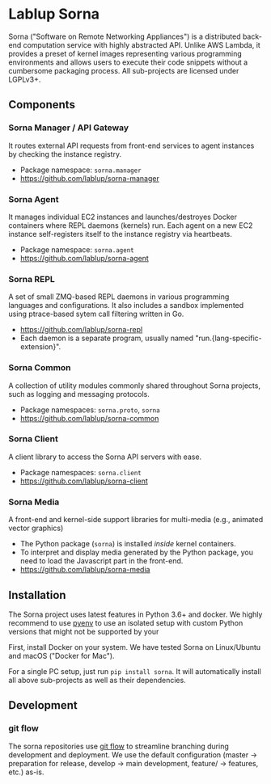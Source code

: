 Lablup Sorna
============

Sorna ("Software on Remote Networking Appliances") is a distributed back-end
computation service with highly abstracted API.
Unlike AWS Lambda, it provides a preset of kernel images representing various
programming environments and allows users to execute their code snippets
without a cumbersome packaging process. All sub-projects are licensed under
LGPLv3+.

Components
----------

### Sorna Manager / API Gateway

It routes external API requests from front-end services to agent instances by checking the instance registry.

 * Package namespace: `sorna.manager`
 * https://github.com/lablup/sorna-manager

### Sorna Agent

It manages individual EC2 instances and launches/destroyes Docker containers where REPL daemons (kernels) run.
Each agent on a new EC2 instance self-registers itself to the instance registry via heartbeats.

 * Package namespace: `sorna.agent`
 * https://github.com/lablup/sorna-agent

### Sorna REPL

A set of small ZMQ-based REPL daemons in various programming languages and configurations.
It also includes a sandbox implemented using ptrace-based sytem call filtering written in Go.

 * https://github.com/lablup/sorna-repl
 * Each daemon is a separate program, usually named "run.{lang-specific-extension}".

### Sorna Common

A collection of utility modules commonly shared throughout Sorna projects, such as logging and messaging protocols.

 * Package namespaces: `sorna.proto`, `sorna`
 * https://github.com/lablup/sorna-common

### Sorna Client

A client library to access the Sorna API servers with ease.

 * Package namespaces: `sorna.client`
 * https://github.com/lablup/sorna-client

### Sorna Media

A front-end and kernel-side support libraries for multi-media (e.g., animated vector graphics)

 * The Python package (`sorna`) is installed *inside* kernel containers.
 * To interpret and display media generated by the Python package, you need to load the Javascript part in the front-end.
 * https://github.com/lablup/sorna-media

Installation
------------

The Sorna project uses latest features in Python 3.6+ and docker.
We highly recommend to use [pyenv](https://github.com/yyuu/pyenv) to use an
isolated setup with custom Python versions that might not be supported by your

First, install Docker on your system. We have tested Sorna on Linux/Ubuntu and
macOS ("Docker for Mac").

For a single PC setup, just run `pip install sorna`.
It will automatically install all above sub-projects as well as their dependencies.

Development
-----------

### git flow

The sorna repositories use [git flow](http://danielkummer.github.io/git-flow-cheatsheet/index.html) to streamline branching during development and deployment.
We use the default configuration (master -> preparation for release, develop -> main development, feature/ -> features, etc.) as-is.
